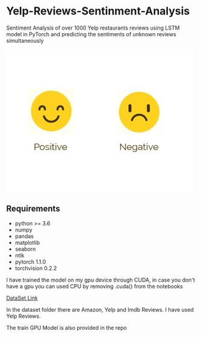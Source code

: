 # Yelp-Reviews-Sentinment-Analysis
Sentiment Analysis of over 1000 Yelp restaurants reviews using LSTM model in PyTorch and predicting the sentiments of unknown reviews simultaneously

![Sentiment](https://raw.githubusercontent.com/ayushmehar7/Yelp-Reviews-Sentinment-Analysis/main/1-1-1.png)

## Requirements
- python >= 3.6
- numpy
- pandas
- matplotlib
- seaborn
- ntlk
- pytorch 1.1.0
- torchvision 0.2.2

I have trained the model on my gpu device through CUDA, in case you don't have a gpu you can used CPU by removing .cuda() from the notebooks

[DataSet Link](https://archive.ics.uci.edu/ml/datasets/Sentiment+Labelled+Sentences)

In the dataset folder there are Amazon, Yelp and Imdb Reviews. I have used Yelp Reviews.

The train GPU Model is also provided in the repo
